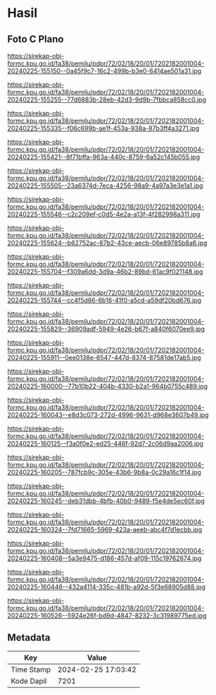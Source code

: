 # Hasil

## Foto C Plano

https://sirekap-obj-formc.kpu.go.id/fa38/pemilu/pdpr/72/02/18/20/01/7202182001004-20240225-155150--0a45f9c7-16c2-499b-b3e0-6414ae501a31.jpg

https://sirekap-obj-formc.kpu.go.id/fa38/pemilu/pdpr/72/02/18/20/01/7202182001004-20240225-155255--77d6883b-28eb-42d3-9d9b-7fbbca858cc0.jpg

https://sirekap-obj-formc.kpu.go.id/fa38/pemilu/pdpr/72/02/18/20/01/7202182001004-20240225-155335--f06c699b-ae1f-453a-938a-87b3ff4a3271.jpg

https://sirekap-obj-formc.kpu.go.id/fa38/pemilu/pdpr/72/02/18/20/01/7202182001004-20240225-155421--8f71bffa-963a-440c-8759-6a52c145b055.jpg

https://sirekap-obj-formc.kpu.go.id/fa38/pemilu/pdpr/72/02/18/20/01/7202182001004-20240225-155505--23a6374d-7eca-4256-98a9-4a97a3e3e1a1.jpg

https://sirekap-obj-formc.kpu.go.id/fa38/pemilu/pdpr/72/02/18/20/01/7202182001004-20240225-155546--c2c209ef-c0d5-4e2a-a13f-4f282998a311.jpg

https://sirekap-obj-formc.kpu.go.id/fa38/pemilu/pdpr/72/02/18/20/01/7202182001004-20240225-155624--b62752ac-87b2-43ce-aecb-06e89785b8a6.jpg

https://sirekap-obj-formc.kpu.go.id/fa38/pemilu/pdpr/72/02/18/20/01/7202182001004-20240225-155704--f309a6dd-3d9a-46b2-89bd-61ac9f021148.jpg

https://sirekap-obj-formc.kpu.go.id/fa38/pemilu/pdpr/72/02/18/20/01/7202182001004-20240225-155744--cc4f5d86-6b16-41f0-a5cd-a59df20bd676.jpg

https://sirekap-obj-formc.kpu.go.id/fa38/pemilu/pdpr/72/02/18/20/01/7202182001004-20240225-155829--36909adf-5949-4e26-b67f-a840f6070ee9.jpg

https://sirekap-obj-formc.kpu.go.id/fa38/pemilu/pdpr/72/02/18/20/01/7202182001004-20240225-155911--0ee0138e-6547-447d-8374-87581de17ab5.jpg

https://sirekap-obj-formc.kpu.go.id/fa38/pemilu/pdpr/72/02/18/20/01/7202182001004-20240225-160000--77b10b22-404b-4330-b2a1-964b0755c489.jpg

https://sirekap-obj-formc.kpu.go.id/fa38/pemilu/pdpr/72/02/18/20/01/7202182001004-20240225-160043--e8d3c073-272d-4996-9631-d968e3607b49.jpg

https://sirekap-obj-formc.kpu.go.id/fa38/pemilu/pdpr/72/02/18/20/01/7202182001004-20240225-160125--f3a0f0e2-ed25-446f-92d7-2c06d9aa2006.jpg

https://sirekap-obj-formc.kpu.go.id/fa38/pemilu/pdpr/72/02/18/20/01/7202182001004-20240225-160205--787fcb9c-305e-43b6-9b8a-0c29a16c1f14.jpg

https://sirekap-obj-formc.kpu.go.id/fa38/pemilu/pdpr/72/02/18/20/01/7202182001004-20240225-160245--deb31dbb-4bfb-40b0-9489-f5e4de5ec60f.jpg

https://sirekap-obj-formc.kpu.go.id/fa38/pemilu/pdpr/72/02/18/20/01/7202182001004-20240225-160324--7fd71665-5969-423a-aeeb-abc4f7d1ecbb.jpg

https://sirekap-obj-formc.kpu.go.id/fa38/pemilu/pdpr/72/02/18/20/01/7202182001004-20240225-160408--5a3e9475-d186-457d-af09-115c19762674.jpg

https://sirekap-obj-formc.kpu.go.id/fa38/pemilu/pdpr/72/02/18/20/01/7202182001004-20240225-160446--432a4114-335c-481b-a92d-5f3e68905d88.jpg

https://sirekap-obj-formc.kpu.go.id/fa38/pemilu/pdpr/72/02/18/20/01/7202182001004-20240225-160526--5924e26f-bd9d-4847-8232-3c31989775ed.jpg


## Metadata

| Key        | Value               |
| ---------- | ------------------- |
| Time Stamp | 2024-02-25 17:03:42 |
| Kode Dapil | 7201                |



